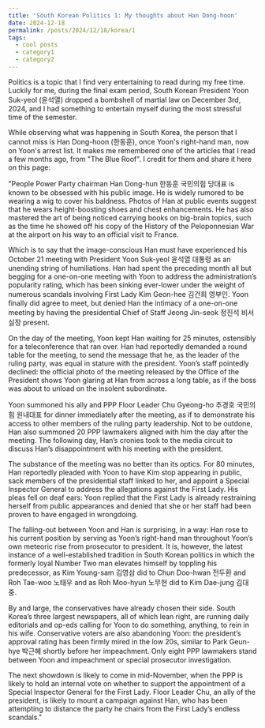 ```yaml
---
title: 'South Korean Politics 1: My thoughts about Han Dong-hoon'
date: 2024-12-18
permalink: /posts/2024/12/18/korea/1
tags:
  - cool posts
  - category1
  - category2
---
```


<!-- This is a sample blog post. Lorem ipsum I can't remember the rest of lorem ipsum and don't have an internet connection right now. Testing testing testing this blog post. Blog posts are cool.

Headings are cool
======

You can have many headings
======

Aren't headings cool?
------ -->

Politics is a topic that I find very entertaining to read during my free time. Luckily for me, during the final exam period, South Korean President Yoon Suk-yeol (윤석열) dropped a bombshell of martial law on December 3rd, 2024, and I had something to entertain myself during the most stressful time of the semester.

While observing what was happening in South Korea, the person that I cannot miss is Han Dong-hoon (한동훈), once Yoon's right-hand man, now on Yoon's arrest list. It makes me remembered one of the articles that I read a few months ago, from "The Blue Roof". I credit for them and share it here on this page:

"People Power Party chairman Han Dong-hun 한동훈 국민의힘 당대표 is known to be obsessed with his public image. He is widely rumored to be wearing a wig to cover his baldness. Photos of Han at public events suggest that he wears height-boosting shoes and chest enhancements. He has also mastered the art of being noticed carrying books on big-brain topics, such as the time he showed off his copy of the History of the Peloponnesian War at the airport on his way to an official visit to France.

Which is to say that the image-conscious Han must have experienced his October 21 meeting with President Yoon Suk-yeol 윤석열 대통령 as an unending string of humiliations. Han had spent the preceding month all but begging for a one-on-one meeting with Yoon to address the administration’s popularity rating, which has been sinking ever-lower under the weight of numerous scandals involving First Lady Kim Geon-hee 김건희 영부인. Yoon finally did agree to meet, but denied Han the intimacy of a one-on-one meeting by having the presidential Chief of Staff Jeong Jin-seok 정진석 비서실장 present.

On the day of the meeting, Yoon kept Han waiting for 25 minutes, ostensibly for a teleconference that ran over. Han had reportedly demanded a round table for the meeting, to send the message that he, as the leader of the ruling party, was equal in stature with the president. Yoon’s staff pointedly declined: the official photo of the meeting released by the Office of the President shows Yoon glaring at Han from across a long table, as if the boss was about to unload on the insolent subordinate.

Yoon summoned his ally and PPP Floor Leader Chu Gyeong-ho 추경호 국민의힘 원내대표 for dinner immediately after the meeting, as if to demonstrate his access to other members of the ruling party leadership. Not to be outdone, Han also summoned 20 PPP lawmakers aligned with him the day after the meeting. The following day, Han’s cronies took to the media circuit to discuss Han’s disappointment with his meeting with the president.

The substance of the meeting was no better than its optics. For 80 minutes, Han reportedly pleaded with Yoon to have Kim stop appearing in public, sack members of the presidential staff linked to her, and appoint a Special Inspector General to address the allegations against the First Lady. His pleas fell on deaf ears: Yoon replied that the First Lady is already restraining herself from public appearances and denied that she or her staff had been proven to have engaged in wrongdoing.

The falling-out between Yoon and Han is surprising, in a way: Han rose to his current position by serving as Yoon’s right-hand man throughout Yoon’s own meteoric rise from prosecutor to president.  It is, however, the latest instance of a well-established tradition in South Korean politics in which the formerly loyal Number Two man elevates himself by toppling his predecessor, as Kim Young-sam 김영삼 did to Chun Doo-hwan 전두환 and Roh Tae-woo 노태우 and as Roh Moo-hyun 노무현 did to Kim Dae-jung 김대중.

By and large, the conservatives have already chosen their side. South Korea’s three largest newspapers, all of which lean right, are running daily editorials and op-eds calling for Yoon to do something, anything, to rein in his wife. Conservative voters are also abandoning Yoon: the president’s approval rating has been firmly mired in the low 20s, similar to Park Geun-hye 박근혜 shortly before her impeachment. Only eight PPP lawmakers stand between Yoon and impeachment or special prosecutor investigation. 

The next showdown is likely to come in mid-November, when the PPP is likely to hold an internal vote on whether to support the appointment of a Special Inspector General for the First Lady. Floor Leader Chu, an ally of the president, is likely to mount a campaign against Han, who has been attempting to distance the party he chairs from the First Lady’s endless scandals."